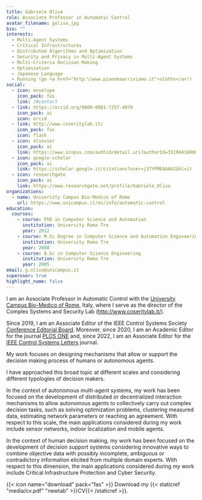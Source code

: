 ```yaml
---
title: Gabriele Oliva
role: Associate Professor in Automatic Control
avatar_filename: goliva.jpg
bio: ""
interests:
  - Multi-Agent Systems
  - Critical Infrastructures
  - Distributed Algorithms and Optimization
  - Security and Privacy in Multi-Agent Systems
  - Multi-Criteria Decision-Making
  - Optimization
  - Japanese Language
  - Running (go <a href="http:\\www.pianomaarriviamo.it">sloths</a>!)
social:
  - icon: envelope
    icon_pack: fas
    link: /#contact
  - link: https://orcid.org/0000-0001-7257-4079
    icon_pack: ai
    icon: orcid
  - link: http://www.coseritylab.it/
    icon_pack: fas
    icon: flask
  - icon: elsevier
    icon_pack: ai
    link: https://www.scopus.com/authid/detail.uri?authorId=35194434900
  - icon: google-scholar
    icon_pack: ai
    link: https://scholar.google.it/citations?user=j37YPMEAAAAJ&hl=it
  - icon: researchgate
    icon_pack: ai
    link: https://www.researchgate.net/profile/Gabriele_Oliva
organizations:
  - name: University Campus Bio-Medico of Rome
    url: https://www.unicampus.it/en/info/automatic-control
education:
  courses:
    - course: PhD in Computer Science and Automation
      institution: University Roma Tre
      year: 2012
    - course: M.Sc Degree in Computer Science and Automation Engineering
      institution: University Roma Tre
      year: 2008
    - course: B.Sc in Computer Science Engineering
      institution: University Roma Tre
      year: 2005
email: g.oliva@unicampus.it
superuser: true
highlight_name: false
---
```

I am an Associate Professor in Automatic Control with the [University Campus Bio-Medico of Rome](https://www.unicampus.it/ricerca/unita-di-ricerca/automatica/organico), Italy, where I serve as the director of the Complex Systems and Security Lab (http://www.coseritylab.it/).

Since 2019, I am an Associate Editor of the IEEE Control Systems Society [Conference Editorial Board](http://ieeecss.org/conferences/conference-editorial-board#:~:text=The%20CEB%20coordinates%20the%20receiving,the%20IEEE%20Conference%20on%20Control).  Moreover, since 2020, I am an Academic Editor for the journal [PLOS ONE](https://journals.plos.org/plosone/static/editorial-board) and, since 2022, I am an Associate Editor for the [IEEE Control Systems Letters](http://ieeecss.org/publication/ieee-control-systems-letters/editors) journal.


My work focuses on designing mechanisms that allow or support the decision making process of humans or autonomous agents. 

I have approached this broad topic at different scales and considering different typologies of decision makers. 

In the context of autonomous multi-agent systems, my work has been focused on the development of distributed or decentralized interaction mechanisms to allow autonomous agents to collectively carry out complex decision tasks, such as solving optimization problems, clustering measured data, estimating network parameters or reaching an agreement. With respect to this scale, the main applications considered during my work include sensor networks, indoor localization and mobile agents.

 In the context of human decision making, my work has been focused on the development of decision support systems considering innovative ways to combine objective data with possibly incomplete, ambiguous or contradictory information elicited from multiple domain experts. With respect to this dimension, the main applications considered during my work include Critical Infrastructure Protection and Cyber Security.

{{< icon name="download" pack="fas" >}} Download my {{< staticref "media/cv.pdf" "newtab" >}}CV{{< /staticref >}}.
